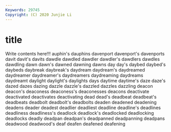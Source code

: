 ```yaml
---
Keywords: 29745
Copyright: (C) 2020 Junjie Li
---
```


# title

Write contents here!!!
auphin's 
dauphins 
davenport 
davenport's 
davenports
davit 
davit's 
davits 
dawdle 
dawdled 
dawdler 
dawdler's 
dawdlers 
dawdles 
dawdling
dawn 
dawn's 
dawned 
dawning 
dawns 
day 
day's 
daybed 
daybed's 
daybeds
daybreak 
daybreak's 
daydream 
daydream's 
daydreamed 
daydreamer 
daydreamer's 
daydreamers 
daydreaming 
daydreams
daydreamt 
daylight 
daylight's 
daylights 
days 
daytime 
daytime's 
daze 
daze's 
dazed
dazes 
dazing 
dazzle 
dazzle's 
dazzled 
dazzles 
dazzling 
deacon 
deacon's 
deaconess
deaconess's 
deaconesses 
deacons 
deactivate 
deactivated 
deactivates 
deactivating 
dead 
dead's 
deadbeat
deadbeat's 
deadbeats 
deadbolt 
deadbolt's 
deadbolts 
deaden 
deadened 
deadening 
deadens 
deader
deadest 
deadlier 
deadliest 
deadline 
deadline's 
deadlines 
deadliness 
deadliness's 
deadlock 
deadlock's
deadlocked 
deadlocking 
deadlocks 
deadly 
deadpan 
deadpan's 
deadpanned 
deadpanning 
deadpans 
deadwood
deadwood's 
deaf 
deafen 
deafened 
deafening 
